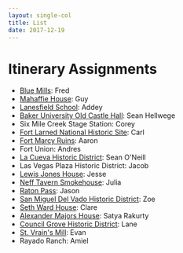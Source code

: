 ```yaml
---
layout: single-col
title: List
date: 2017-12-19
---
```


# Itinerary Assignments

- [Blue Mills](sites/blue-mills): Fred
- [Mahaffie House](sites/mahaffie-house): Guy
- [Lanesfield School](sites/lanesfield-school): Addey
- [Baker University Old Castle Hall](sites/baker-university-old-castle-building): Sean Hellwege
- Six Mile Creek Stage Station: Corey
- [Fort Larned National Historic Site](sites/Fort-Larned): Carl
- [Fort Marcy Ruins](sites/fort-marcy): Aaron
- Fort Union: Andres
- [La Cueva Historic District](sites/la-cueva-historic-district): Sean O'Neill
- Las Vegas Plaza Historic District: Jacob
- [Lewis Jones House](sites/lewis-jones-house): Jesse
- [Neff Tavern Smokehouse](sites/neff-tavern-smokehouse): Julia
- [Raton Pass](sites/raton-pass): Jason
- [San Miguel Del Vado Historic District](sites/san-miguel-del-vado): Zoe
- [Seth Ward House](sites/seth-ward-house): Clare
- [Alexander Majors House](sites/alexander-majors-house): Satya Rakurty
- [Council Grove Historic District](sites/council-grove-downtown-historic-district): Lane
- [St. Vrain's Mill](sites/stvrain-mill): Evan
- Rayado Ranch: Amiel

